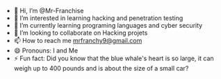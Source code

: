 - 👋 Hi, I’m @Mr-Franchise
- 👀 I’m interested in learning hacking and penetration testing
- 🌱 I’m currently learning programing languages and cyber security
- 💞️ I’m looking to collaborate on Hacking projets
- 📫 How to reach me mrfranchy9@gmail.com
- 😄 Pronouns: I and Me
- ⚡ Fun fact: Did you know that the blue whale's heart is so large, it can weigh up to 400 pounds and is about the size of a small car? 

<!---
Mr-Franchise/Mr-Franchise is a ✨ special ✨ repository because its `README.md` (this file) appears on your GitHub profile.
You can click the Preview link to take a look at your changes.
--->
